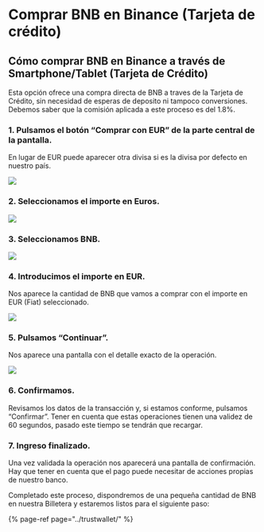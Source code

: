 # Comprar BNB en Binance \(Tarjeta de crédito\)

## Cómo comprar BNB en Binance a través de Smartphone/Tablet \(Tarjeta de Crédito\)

Esta opción ofrece una compra directa de BNB a traves de la Tarjeta de Crédito, sin necesidad de esperas de deposito ni tampoco conversiones. Debemos saber que la comisión aplicada a este proceso es del 1.8%.



### 1. Pulsamos el botón “Comprar con EUR” de la parte central de la pantalla. 

En lugar de EUR puede aparecer otra divisa si es la divisa por defecto en nuestro país.



![](../../../../.gitbook/assets/cc1.jpg)



### 2. Seleccionamos el importe en Euros.



![](../../../../.gitbook/assets/cc2.jpg)



### 3. Seleccionamos BNB.



![](../../../../.gitbook/assets/cc3.jpg)



### 4. Introducimos el importe en EUR.

Nos aparece la cantidad de BNB que vamos a comprar con el importe en EUR \(Fiat\) seleccionado.



![](../../../../.gitbook/assets/cc4.jpg)



### 5. Pulsamos “Continuar”.

Nos aparece una pantalla con el detalle exacto de la operación.



![](../../../../.gitbook/assets/cc5.jpg)



### 6. Confirmamos.

Revisamos los datos de la transacción y, si estamos conforme, pulsamos “Confirmar”. Tener en cuenta que estas operaciones tienen una validez de 60 segundos, pasado este tiempo se tendrán que recargar.



### 7. Ingreso finalizado.

Una vez validada la operación nos aparecerá una pantalla de confirmación. Hay que tener en cuenta que el pago puede necesitar de acciones propias de nuestro banco.



Completado este proceso, dispondremos de una pequeña cantidad de BNB en nuestra Billetera y estaremos listos para el siguiente paso:

{% page-ref page="../trustwallet/" %}





